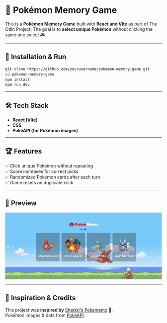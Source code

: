 # 🌟 Pokémon Memory Game

This is a **Pokémon Memory Game** built with **React and Vite** as part of The Odin Project. The goal is to **select unique Pokémon** without clicking the same one twice! 🎮

---

## 🚀 Installation & Run

```sh
git clone https://github.com/yourusername/pokemon-memory-game.git
cd pokemon-memory-game
npm install
npm run dev
```

---

## 🛠 Tech Stack

- **React (Vite)**
- **CSS**
- **PokéAPI (for Pokémon images)**

---

## 🏆 Features

✅ Click unique Pokémon without repeating  
✅ Score increases for correct picks  
✅ Randomized Pokémon cards after each turn  
✅ Game resets on duplicate click

---

## 📸 Preview

![Game Screenshot](/public/game_ss.png)

---

## 📢 Inspiration & Credits

This project was **inspired by** [Sharkri's Pokememo](https://github.com/Sharkri/pokememo) 🎉.  
Pokémon images & data from [PokéAPI](https://pokeapi.co/).
